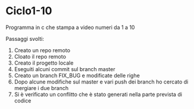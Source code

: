 # Ciclo1-10
Programma in c che stampa a video numeri da 1 a 10


Passaggi svolti:
1) Creato un repo remoto
2) Cloato il repo remoto
3) Creato il progetto locale
4) Eseguiti alcuni commit sul branch master
5) Creato un branch FIX_BUG e modificate delle righe
6) Dopo alcune modifiche sul master e vari push dei branch ho cercato di mergiare i due branch
7) Si è verificato un conflitto che è stato generati nella parte prevista di codice
